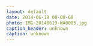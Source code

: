 ```yaml
---
layout: default
date: 2014-06-19 00-00-68
photo: IMG-20140619-WA0005.jpg
caption_header: unknown
caption: unknown
---
```

